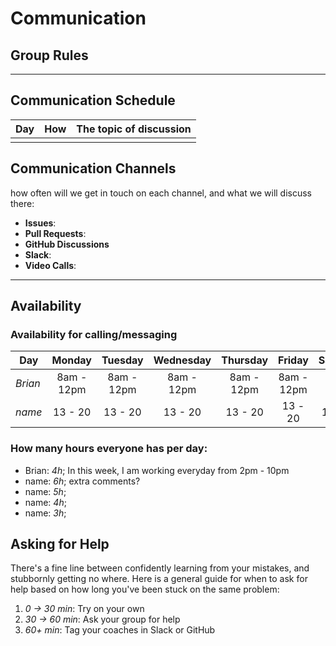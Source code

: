 # Communication

## Group Rules

<!-- any general rules you'd like to set for your group? -->

---

## Communication Schedule

| Day | How | The topic of discussion |
| --- | :-: | ----------------------- |
|     |     |                         |

## Communication Channels

how often will we get in touch on each channel, and what we will discuss there:

- **Issues**:
- **Pull Requests**:
- **GitHub Discussions**
- **Slack**:
- **Video Calls**:

---

## Availability

### Availability for calling/messaging

| Day    | Monday  | Tuesday | Wednesday | Thursday | Friday  | Saturday | Sunday  |
| ------ | :-----: | :-----: | :-------: | :------: | :-----: | :------: | :-----: |
| _Brian_ | 8am - 12pm | 8am - 12pm |  8am - 12pm  | 8am - 12pm  | 8am - 12pm | 8am - 12pm  | 8am - 12pm |
| _name_ | 13 - 20 | 13 - 20 |  13 - 20  | 13 - 20  | 13 - 20 | 13 - 20  | 13 - 20 |

### How many hours everyone has per day:

- Brian: _4h_; In this week, I am working everyday from 2pm - 10pm
- name: _6h_; extra comments?
- name: _5h_;
- name: _4h_;
- name: _3h_;

## Asking for Help

There's a fine line between confidently learning from your mistakes, and
stubbornly getting no where. Here is a general guide for when to ask for help
based on how long you've been stuck on the same problem:

1. _0 -> 30 min_: Try on your own
2. _30 -> 60 min_: Ask your group for help
3. _60+ min_: Tag your coaches in Slack or GitHub